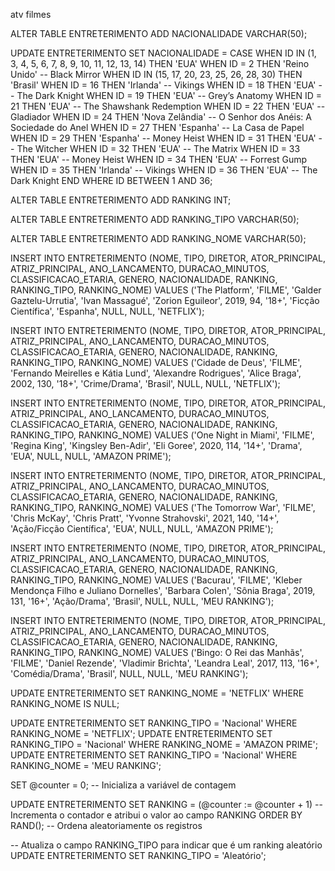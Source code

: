 atv filmes



ALTER TABLE ENTRETERIMENTO
ADD NACIONALIDADE VARCHAR(50);


UPDATE ENTRETERIMENTO 
SET NACIONALIDADE = 
    CASE 
        WHEN ID IN (1, 3, 4, 5, 6, 7, 8, 9, 10, 11, 12, 13, 14) THEN 'EUA'
        WHEN ID = 2 THEN 'Reino Unido' -- Black Mirror
        WHEN ID IN (15, 17, 20, 23, 25, 26, 28, 30) THEN 'Brasil'
        WHEN ID = 16 THEN 'Irlanda' -- Vikings
        WHEN ID = 18 THEN 'EUA' -- The Dark Knight
        WHEN ID = 19 THEN 'EUA' -- Grey’s Anatomy
        WHEN ID = 21 THEN 'EUA' -- The Shawshank Redemption
        WHEN ID = 22 THEN 'EUA' -- Gladiador
        WHEN ID = 24 THEN 'Nova Zelândia' -- O Senhor dos Anéis: A Sociedade do Anel
        WHEN ID = 27 THEN 'Espanha' -- La Casa de Papel
        WHEN ID = 29 THEN 'Espanha' -- Money Heist
        WHEN ID = 31 THEN 'EUA' -- The Witcher
        WHEN ID = 32 THEN 'EUA' -- The Matrix
        WHEN ID = 33 THEN 'EUA' -- Money Heist
        WHEN ID = 34 THEN 'EUA' -- Forrest Gump
        WHEN ID = 35 THEN 'Irlanda' -- Vikings
        WHEN ID = 36 THEN 'EUA' -- The Dark Knight
    END
WHERE 
    ID BETWEEN 1 AND 36;

ALTER TABLE ENTRETERIMENTO
ADD RANKING INT;


ALTER TABLE ENTRETERIMENTO
ADD RANKING_TIPO VARCHAR(50);


ALTER TABLE ENTRETERIMENTO
ADD RANKING_NOME VARCHAR(50);


INSERT INTO ENTRETERIMENTO (NOME, TIPO, DIRETOR, ATOR_PRINCIPAL, ATRIZ_PRINCIPAL, ANO_LANCAMENTO, DURACAO_MINUTOS, CLASSIFICACAO_ETARIA, GENERO, NACIONALIDADE, RANKING, RANKING_TIPO, RANKING_NOME) 
VALUES ('The Platform', 'FILME', 'Galder Gaztelu-Urrutia', 'Ivan Massagué', 'Zorion Eguileor', 2019, 94, '18+', 'Ficção Científica', 'Espanha', NULL, NULL, 'NETFLIX');

INSERT INTO ENTRETERIMENTO (NOME, TIPO, DIRETOR, ATOR_PRINCIPAL, ATRIZ_PRINCIPAL, ANO_LANCAMENTO, DURACAO_MINUTOS, CLASSIFICACAO_ETARIA, GENERO, NACIONALIDADE, RANKING, RANKING_TIPO, RANKING_NOME) 
VALUES ('Cidade de Deus', 'FILME', 'Fernando Meirelles e Kátia Lund', 'Alexandre Rodrigues', 'Alice Braga', 2002, 130, '18+', 'Crime/Drama', 'Brasil', NULL, NULL, 'NETFLIX');


INSERT INTO ENTRETERIMENTO (NOME, TIPO, DIRETOR, ATOR_PRINCIPAL, ATRIZ_PRINCIPAL, ANO_LANCAMENTO, DURACAO_MINUTOS, CLASSIFICACAO_ETARIA, GENERO, NACIONALIDADE, RANKING, RANKING_TIPO, RANKING_NOME) 
VALUES ('One Night in Miami', 'FILME', 'Regina King', 'Kingsley Ben-Adir', 'Eli Goree', 2020, 114, '14+', 'Drama', 'EUA', NULL, NULL, 'AMAZON PRIME');

INSERT INTO ENTRETERIMENTO (NOME, TIPO, DIRETOR, ATOR_PRINCIPAL, ATRIZ_PRINCIPAL, ANO_LANCAMENTO, DURACAO_MINUTOS, CLASSIFICACAO_ETARIA, GENERO, NACIONALIDADE, RANKING, RANKING_TIPO, RANKING_NOME) 
VALUES ('The Tomorrow War', 'FILME', 'Chris McKay', 'Chris Pratt', 'Yvonne Strahovski', 2021, 140, '14+', 'Ação/Ficção Científica', 'EUA', NULL, NULL, 'AMAZON PRIME');


INSERT INTO ENTRETERIMENTO (NOME, TIPO, DIRETOR, ATOR_PRINCIPAL, ATRIZ_PRINCIPAL, ANO_LANCAMENTO, DURACAO_MINUTOS, CLASSIFICACAO_ETARIA, GENERO, NACIONALIDADE, RANKING, RANKING_TIPO, RANKING_NOME) 
VALUES ('Bacurau', 'FILME', 'Kleber Mendonça Filho e Juliano Dornelles', 'Barbara Colen', 'Sônia Braga', 2019, 131, '16+', 'Ação/Drama', 'Brasil', NULL, NULL, 'MEU RANKING');

INSERT INTO ENTRETERIMENTO (NOME, TIPO, DIRETOR, ATOR_PRINCIPAL, ATRIZ_PRINCIPAL, ANO_LANCAMENTO, DURACAO_MINUTOS, CLASSIFICACAO_ETARIA, GENERO, NACIONALIDADE, RANKING, RANKING_TIPO, RANKING_NOME) 
VALUES ('Bingo: O Rei das Manhãs', 'FILME', 'Daniel Rezende', 'Vladimir Brichta', 'Leandra Leal', 2017, 113, '16+', 'Comédia/Drama', 'Brasil', NULL, NULL, 'MEU RANKING');


UPDATE ENTRETERIMENTO SET RANKING_NOME = 'NETFLIX' WHERE RANKING_NOME IS NULL;

UPDATE ENTRETERIMENTO SET RANKING_TIPO = 'Nacional' WHERE RANKING_NOME = 'NETFLIX';
UPDATE ENTRETERIMENTO SET RANKING_TIPO = 'Nacional' WHERE RANKING_NOME = 'AMAZON PRIME';
UPDATE ENTRETERIMENTO SET RANKING_TIPO = 'Nacional' WHERE RANKING_NOME = 'MEU RANKING';


SET @counter = 0; -- Inicializa a variável de contagem

UPDATE ENTRETERIMENTO
SET RANKING = (@counter := @counter + 1) -- Incrementa o contador e atribui o valor ao campo RANKING
ORDER BY RAND(); -- Ordena aleatoriamente os registros

-- Atualiza o campo RANKING_TIPO para indicar que é um ranking aleatório
UPDATE ENTRETERIMENTO
SET RANKING_TIPO = 'Aleatório';

